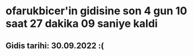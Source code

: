 # ofarukbicer'in gidisine son 4 gun 10 saat 27 dakika 09 saniye kaldi

## Gidis tarihi: 30.09.2022 :(